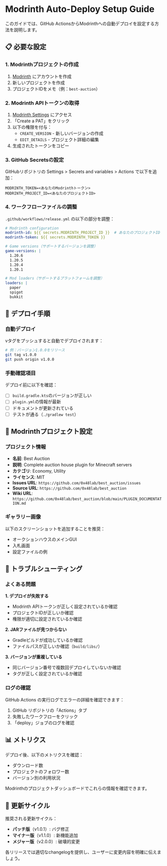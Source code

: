 # Modrinth Auto-Deploy Setup Guide

このガイドでは、GitHub ActionsからModrinthへの自動デプロイを設定する方法を説明します。

## 📋 必要な設定

### 1. Modrinthプロジェクトの作成

1. [Modrinth](https://modrinth.com) にアカウントを作成
2. 新しいプロジェクトを作成
3. プロジェクトIDをメモ（例：`best-auction`）

### 2. Modrinth APIトークンの取得

1. [Modrinth Settings](https://modrinth.com/settings/pats) にアクセス
2. 「Create a PAT」をクリック
3. 以下の権限を付与：
   - `CREATE_VERSION` - 新しいバージョンの作成
   - `EDIT_DETAILS` - プロジェクト詳細の編集
4. 生成されたトークンをコピー

### 3. GitHub Secretsの設定

GitHubリポジトリの Settings > Secrets and variables > Actions で以下を追加：

```
MODRINTH_TOKEN=<あなたのModrinthトークン>
MODRINTH_PROJECT_ID=<あなたのプロジェクトID>
```

### 4. ワークフローファイルの調整

`.github/workflows/release.yml` の以下の部分を調整：

```yaml
# Modrinth configuration
modrinth-id: ${{ secrets.MODRINTH_PROJECT_ID }}  # あなたのプロジェクトID
modrinth-token: ${{ secrets.MODRINTH_TOKEN }}

# Game versions（サポートするバージョンを調整）
game-versions: |
  1.20.6
  1.20.5
  1.20.4
  1.20.1

# Mod loaders（サポートするプラットフォームを調整）
loaders: |
  paper
  spigot
  bukkit
```

## 🚀 デプロイ手順

### 自動デプロイ
vタグをプッシュすると自動でデプロイされます：

```bash
# 例：バージョン1.0.0をリリース
git tag v1.0.0
git push origin v1.0.0
```

### 手動確認項目

デプロイ前に以下を確認：

- [ ] `build.gradle.kts`のバージョンが正しい
- [ ] `plugin.yml`の情報が最新
- [ ] ドキュメントが更新されている
- [ ] テストが通る（`./gradlew test`）

## 📝 Modrinthプロジェクト設定

### プロジェクト情報
- **名前**: Best Auction
- **説明**: Complete auction house plugin for Minecraft servers
- **カテゴリ**: Economy, Utility
- **ライセンス**: MIT
- **Issues URL**: `https://github.com/0x48lab/best_auction/issues`
- **Source URL**: `https://github.com/0x48lab/best_auction`
- **Wiki URL**: `https://github.com/0x48lab/best_auction/blob/main/PLUGIN_DOCUMENTATION.md`

### ギャラリー画像
以下のスクリーンショットを追加することを推奨：
- オークションハウスのメインGUI
- 入札画面
- 設定ファイルの例

## 🔧 トラブルシューティング

### よくある問題

**1. デプロイが失敗する**
- Modrinth APIトークンが正しく設定されているか確認
- プロジェクトIDが正しいか確認
- 権限が適切に設定されているか確認

**2. JARファイルが見つからない**
- Gradleビルドが成功しているか確認
- ファイルパスが正しいか確認（`build/libs/`）

**3. バージョンが重複している**
- 同じバージョン番号で複数回デプロイしていないか確認
- タグが正しく設定されているか確認

### ログの確認

GitHub Actions の実行ログでエラーの詳細を確認できます：
1. GitHub リポジトリの「Actions」タブ
2. 失敗したワークフローをクリック
3. 「deploy」ジョブのログを確認

## 📊 メトリクス

デプロイ後、以下のメトリクスを確認：
- ダウンロード数
- プロジェクトのフォロワー数
- バージョン別の利用状況

Modrinthのプロジェクトダッシュボードでこれらの情報を確認できます。

## 🔄 更新サイクル

推奨される更新サイクル：
- **パッチ版**（v1.0.1）: バグ修正
- **マイナー版**（v1.1.0）: 新機能追加
- **メジャー版**（v2.0.0）: 破壊的変更

各リリースでは適切なchangelogを提供し、ユーザーに変更内容を明確に伝えましょう。